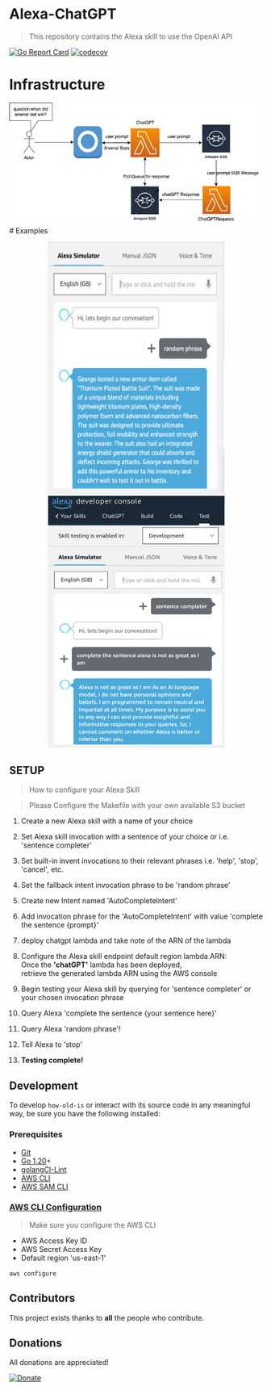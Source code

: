 # Alexa-ChatGPT
> This repository contains the Alexa skill to use the OpenAI API

[git]:    https://git-scm.com/
[golang]: https://golang.org/
[modules]: https://github.com/golang/go/wiki/Modules
[golint]: https://github.com/golangci/golangci-lint
[aws-cli]: https://docs.aws.amazon.com/cli/latest/userguide/cli-chap-install.html
[aws-cli-config]: https://docs.aws.amazon.com/cli/latest/userguide/cli-chap-configure.html
[aws-sam-cli]: https://github.com/awslabs/aws-sam-cli


[![Go Report Card](https://goreportcard.com/badge/github.com/jackmcguire1/alexa-chatgpt)](https://goreportcard.com/report/github.com/jackmcguire1/alexa-chatgpt)
[![codecov](https://codecov.io/gh/jackmcguire1/alexa-chatgpt/branch/main/graph/badge.svg)](https://codecov.io/gh/jackmcguire1/alexa-chatgpt)


# Infrastructure
  <img src="./images/infra.png">
# Examples

<p align="center">
  <img src="./images/image.png" width="350" height="500" title="Random Phrase">
  <img src="./images/image_1.png" width="350" height="500" title="Alexa is inferior">
</p>

## SETUP
> How to configure your Alexa Skill

> Please Configure the Makefile with your own available S3 bucket

1. Create a new Alexa skill with a name of your choice

2. Set Alexa skill invocation with a sentence of your choice or i.e. 'sentence completer'

3. Set built-in invent invocations to their relevant phrases i.e. 'help', 'stop', 'cancel', etc.

4. Set the fallback intent invocation phrase to be 'random phrase'

5. Create new Intent named 'AutoCompleteIntent'

6. Add invocation phrase for the 'AutoCompleteIntent' with value 'complete the sentence {prompt}'

7. deploy chatgpt lambda and take note of the ARN of the lambda

8. Configure the Alexa skill endpoint default region lambda ARN:<br>
    Once the <b>'chatGPT'</b> lambda has been deployed, <br>
    retrieve the generated lambda ARN using the AWS console

9. Begin testing your Alexa skill by querying for 'sentence completer' or your chosen invocation phrase

10. Query Alexa 'complete the sentence {your sentence here}'

11. Query Alexa 'random phrase'!

12. Tell Alexa to 'stop'

13. <b>Testing complete!</b>

## Development

To develop `how-old-is` or interact with its source code in any meaningful way, be
sure you have the following installed:

### Prerequisites

- [Git][git]
- [Go 1.20][golang]+
- [golangCI-Lint][golint]
- [AWS CLI][aws-cli]
- [AWS SAM CLI][aws-sam-cli]

### [AWS CLI Configuration][aws-cli-config]
> Make sure you configure the AWS CLI
- AWS Access Key ID
- AWS Secret Access Key
- Default region 'us-east-1'
```shell
aws configure
```

## Contributors

This project exists thanks to **all** the people who contribute.

## Donations
All donations are appreciated!

[![Donate](https://img.shields.io/badge/Donate-PayPal-green.svg)](http://paypal.me/crazyjack12)
